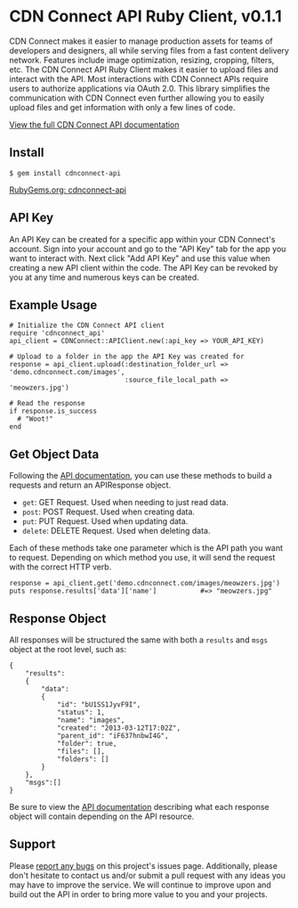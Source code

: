 # CDN Connect API Ruby Client, v0.1.1

CDN Connect makes it easier to manage production assets for teams of developers and designers, all while serving files from a fast content delivery network. Features include image optimization, resizing, cropping, filters, etc. The CDN Connect API Ruby Client makes it easier to upload files and interact with the API. Most interactions with CDN Connect APIs require users to authorize applications via OAuth 2.0. This library simplifies the communication with CDN Connect even further allowing you to easily upload files and get information with only a few lines of code.

[View the full CDN Connect API documentation](http://api.cdnconnect.com/)

## Install

    $ gem install cdnconnect-api

[RubyGems.org: cdnconnect-api](https://rubygems.org/gems/cdnconnect-api)


## API Key

An API Key can be created for a specific app within your CDN Connect's account. Sign into your account and go to the "API Key" tab for the app you want to interact with. Next click "Add API Key" and use this value when creating a new API client within the code. The API Key can be revoked
by you at any time and numerous keys can be created.


## Example Usage

    # Initialize the CDN Connect API client
    require 'cdnconnect_api'
    api_client = CDNConnect::APIClient.new(:api_key => YOUR_API_KEY)
    
    # Upload to a folder in the app the API Key was created for
    response = api_client.upload(:destination_folder_url => 'demo.cdnconnect.com/images', 
                                 :source_file_local_path => 'meowzers.jpg')

    # Read the response
    if response.is_success
      # "Woot!"
    end


## Get Object Data

Following the [API documentation](http://api.cdnconnect.com/), you can use these methods to  build a requests and return an APIResponse object.

* `get`: GET Request. Used when needing to just read data.
* `post`: POST Request. Used when creating data.
* `put`: PUT Request. Used when updating data.
* `delete`: DELETE Request. Used when deleting data.

Each of these methods take one parameter which is the API path you want to request. Depending on which method you use, it will send the request with the correct HTTP verb.

    response = api_client.get('demo.cdnconnect.com/images/meowzers.jpg')
    puts response.results['data']['name']           #=> "meowzers.jpg"


## Response Object

All responses will be structured the same with both a `results` and `msgs` object at the root level, such as:

    {
        "results":
        {
            "data":
            {
                "id": "bU1SS1JyvF9I", 
                "status": 1,
                "name": "images",
                "created": "2013-03-12T17:02Z",
                "parent_id": "iF637hnbwI4G",
                "folder": true, 
                "files": [],
                "folders": []
            }
        },
        "msgs":[]
    }

Be sure to view the [API documentation](http://api.cdnconnect.com/) describing what each response object will contain depending on the API resource.


## Support

Please [report any bugs](https://github.com/cdnconnect/cdnconnect-api-ruby/issues) on this project's issues page. Additionally, please don't hesitate to contact us and/or submit a pull request with any ideas you may have to improve the service. We will continue to improve upon and build out the API in order to bring more value to you and your projects.

